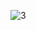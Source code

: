 ![3](https://user-images.githubusercontent.com/102294177/197362308-ebbdfab8-8b92-4926-baad-5a2aea6452d8.jpg)
